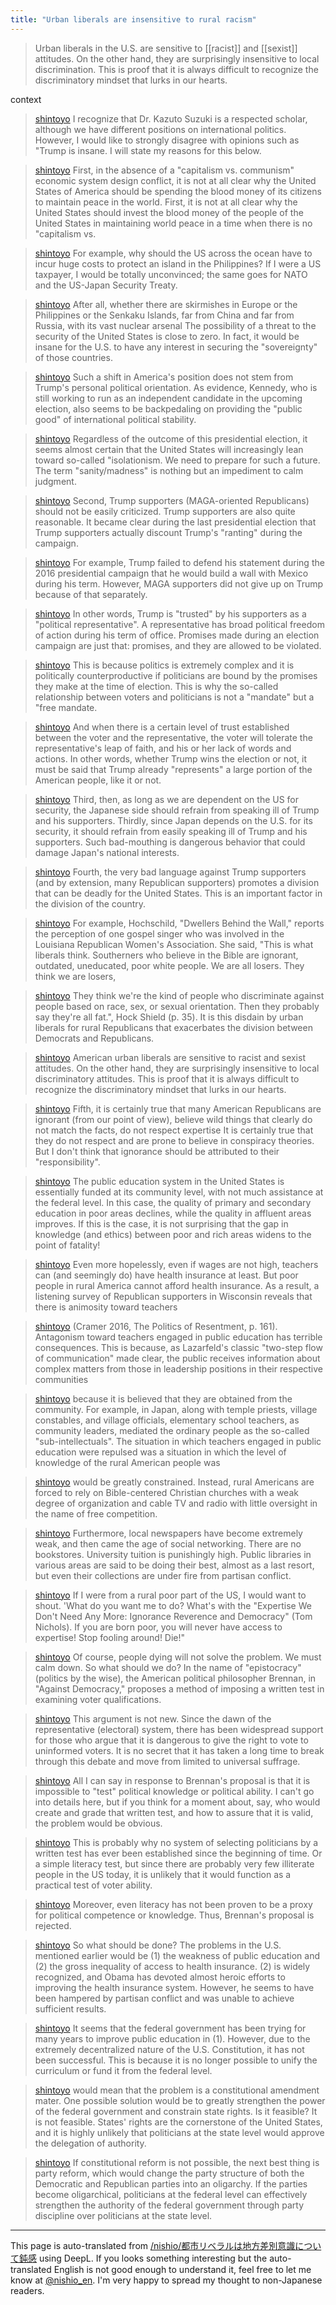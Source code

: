 ```yaml
---
title: "Urban liberals are insensitive to rural racism"
---
```


> Urban liberals in the U.S. are sensitive to [[racist]] and [[sexist]] attitudes. On the other hand, they are surprisingly insensitive to local discrimination. This is proof that it is always difficult to recognize the discriminatory mindset that lurks in our hearts.


context
> [shintoyo](https://twitter.com/shintoyo/status/1757256426643451932) I recognize that Dr. Kazuto Suzuki is a respected scholar, although we have different positions on international politics. However, I would like to strongly disagree with opinions such as "Trump is insane. I will state my reasons for this below.

> [shintoyo](https://twitter.com/shintoyo/status/1757257027196456989) First, in the absence of a "capitalism vs. communism" economic system design conflict, it is not at all clear why the United States of America should be spending the blood money of its citizens to maintain peace in the world. First, it is not at all clear why the United States should invest the blood money of the people of the United States in maintaining world peace in a time when there is no "capitalism vs.

> [shintoyo](https://twitter.com/shintoyo/status/1757257522426363965) For example, why should the US across the ocean have to incur huge costs to protect an island in the Philippines? If I were a US taxpayer, I would be totally unconvinced; the same goes for NATO and the US-Japan Security Treaty.

> [shintoyo](https://twitter.com/shintoyo/status/1757258228713541944) After all, whether there are skirmishes in Europe or the Philippines or the Senkaku Islands, far from China and far from Russia, with its vast nuclear arsenal The possibility of a threat to the security of the United States is close to zero. In fact, it would be insane for the U.S. to have any interest in securing the "sovereignty" of those countries.

> [shintoyo](https://twitter.com/shintoyo/status/1757259648930050495) Such a shift in America's position does not stem from Trump's personal political orientation. As evidence, Kennedy, who is still working to run as an independent candidate in the upcoming election, also seems to be backpedaling on providing the "public good" of international political stability.

> [shintoyo](https://twitter.com/shintoyo/status/1757260172798611946) Regardless of the outcome of this presidential election, it seems almost certain that the United States will increasingly lean toward so-called "isolationism. We need to prepare for such a future. The term "sanity/madness" is nothing but an impediment to calm judgment.

> [shintoyo](https://twitter.com/shintoyo/status/1757260780582666375) Second, Trump supporters (MAGA-oriented Republicans) should not be easily criticized. Trump supporters are also quite reasonable. It became clear during the last presidential election that Trump supporters actually discount Trump's "ranting" during the campaign.

> [shintoyo](https://twitter.com/shintoyo/status/1757261243130478829) For example, Trump failed to defend his statement during the 2016 presidential campaign that he would build a wall with Mexico during his term. However, MAGA supporters did not give up on Trump because of that separately.

> [shintoyo](https://twitter.com/shintoyo/status/1757261627815321841) In other words, Trump is "trusted" by his supporters as a "political representative". A representative has broad political freedom of action during his term of office. Promises made during an election campaign are just that: promises, and they are allowed to be violated.

> [shintoyo](https://twitter.com/shintoyo/status/1757262085032182240) This is because politics is extremely complex and it is politically counterproductive if politicians are bound by the promises they make at the time of election. This is why the so-called relationship between voters and politicians is not a "mandate" but a "free mandate.

> [shintoyo](https://twitter.com/shintoyo/status/1757262596217196830) And when there is a certain level of trust established between the voter and the representative, the voter will tolerate the representative's leap of faith, and his or her lack of words and actions. In other words, whether Trump wins the election or not, it must be said that Trump already "represents" a large portion of the American people, like it or not.

> [shintoyo](https://twitter.com/shintoyo/status/1757262979299754078) Third, then, as long as we are dependent on the US for security, the Japanese side should refrain from speaking ill of Trump and his supporters. Thirdly, since Japan depends on the U.S. for its security, it should refrain from easily speaking ill of Trump and his supporters. Such bad-mouthing is dangerous behavior that could damage Japan's national interests.

> [shintoyo](https://twitter.com/shintoyo/status/1757263488085639450) Fourth, the very bad language against Trump supporters (and by extension, many Republican supporters) promotes a division that can be deadly for the United States. This is an important factor in the division of the country.

> [shintoyo](https://twitter.com/shintoyo/status/1757264390607536267) For example, Hochschild, "Dwellers Behind the Wall," reports the perception of one gospel singer who was involved in the Louisiana Republican Women's Association. She said, "This is what liberals think. Southerners who believe in the Bible are ignorant, outdated, uneducated, poor white people. We are all losers. They think we are losers,

> [shintoyo](https://twitter.com/shintoyo/status/1757264878824476940) They think we're the kind of people who discriminate against people based on race, sex, or sexual orientation. Then they probably say they're all fat.", Hock Shield (p. 35). It is this disdain by urban liberals for rural Republicans that exacerbates the division between Democrats and Republicans.

> [shintoyo](https://twitter.com/shintoyo/status/1757265543198114069) American urban liberals are sensitive to racist and sexist attitudes. On the other hand, they are surprisingly insensitive to local discriminatory attitudes. This is proof that it is always difficult to recognize the discriminatory mindset that lurks in our hearts.

> [shintoyo](https://twitter.com/shintoyo/status/1757266568667631732) Fifth, it is certainly true that many American Republicans are ignorant (from our point of view), believe wild things that clearly do not match the facts, do not respect expertise It is certainly true that they do not respect and are prone to believe in conspiracy theories. But I don't think that ignorance should be attributed to their "responsibility".

> [shintoyo](https://twitter.com/shintoyo/status/1757267656238117347) The public education system in the United States is essentially funded at its community level, with not much assistance at the federal level. In this case, the quality of primary and secondary education in poor areas declines, while the quality in affluent areas improves. If this is the case, it is not surprising that the gap in knowledge (and ethics) between poor and rich areas widens to the point of fatality!

> [shintoyo](https://twitter.com/shintoyo/status/1757268834321670169) Even more hopelessly, even if wages are not high, teachers can (and seemingly do) have health insurance at least. But poor people in rural America cannot afford health insurance. As a result, a listening survey of Republican supporters in Wisconsin reveals that there is animosity toward teachers

> [shintoyo](https://twitter.com/shintoyo/status/1757271566428307521) (Cramer 2016, The Politics of Resentment, p. 161). Antagonism toward teachers engaged in public education has terrible consequences. This is because, as Lazarfeld's classic "two-step flow of communication" made clear, the public receives information about complex matters from those in leadership positions in their respective communities

> [shintoyo](https://twitter.com/shintoyo/status/1757272676874452999) because it is believed that they are obtained from the community. For example, in Japan, along with temple priests, village constables, and village officials, elementary school teachers, as community leaders, mediated the ordinary people as the so-called "sub-intellectuals". The situation in which teachers engaged in public education were repulsed was a situation in which the level of knowledge of the rural American people was

> [shintoyo](https://twitter.com/shintoyo/status/1757273200650789177) would be greatly constrained. Instead, rural Americans are forced to rely on Bible-centered Christian churches with a weak degree of organization and cable TV and radio with little oversight in the name of free competition.

> [shintoyo](https://twitter.com/shintoyo/status/1757273950248440172) Furthermore, local newspapers have become extremely weak, and then came the age of social networking. There are no bookstores. University tuition is punishingly high. Public libraries in various areas are said to be doing their best, almost as a last resort, but even their collections are under fire from partisan conflict.

> [shintoyo](https://twitter.com/shintoyo/status/1757274635299852743) If I were from a rural poor part of the US, I would want to shout. 'What do you want me to do? What's with the "Expertise We Don't Need Any More: Ignorance Reverence and Democracy" (Tom Nichols). If you are born poor, you will never have access to expertise! Stop fooling around! Die!"

> [shintoyo](https://twitter.com/shintoyo/status/1757305538973765714) Of course, people dying will not solve the problem. We must calm down. So what should we do? In the name of "epistocracy" (politics by the wise), the American political philosopher Brennan, in "Against Democracy," proposes a method of imposing a written test in examining voter qualifications.

> [shintoyo](https://twitter.com/shintoyo/status/1757306241985249404) This argument is not new. Since the dawn of the representative (electoral) system, there has been widespread support for those who argue that it is dangerous to give the right to vote to uninformed voters. It is no secret that it has taken a long time to break through this debate and move from limited to universal suffrage.

> [shintoyo](https://twitter.com/shintoyo/status/1757306774745714794) All I can say in response to Brennan's proposal is that it is impossible to "test" political knowledge or political ability. I can't go into details here, but if you think for a moment about, say, who would create and grade that written test, and how to assure that it is valid, the problem would be obvious.

> [shintoyo](https://twitter.com/shintoyo/status/1757307398094754116) This is probably why no system of selecting politicians by a written test has ever been established since the beginning of time. Or a simple literacy test, but since there are probably very few illiterate people in the US today, it is unlikely that it would function as a practical test of voter ability.

> [shintoyo](https://twitter.com/shintoyo/status/1757307686960709633) Moreover, even literacy has not been proven to be a proxy for political competence or knowledge. Thus, Brennan's proposal is rejected.

> [shintoyo](https://twitter.com/shintoyo/status/1757308614438703605) So what should be done? The problems in the U.S. mentioned earlier would be (1) the weakness of public education and (2) the gross inequality of access to health insurance. (2) is widely recognized, and Obama has devoted almost heroic efforts to improving the health insurance system. However, he seems to have been hampered by partisan conflict and was unable to achieve sufficient results.

> [shintoyo](https://twitter.com/shintoyo/status/1757309187363848530) It seems that the federal government has been trying for many years to improve public education in (1). However, due to the extremely decentralized nature of the U.S. Constitution, it has not been successful. This is because it is no longer possible to unify the curriculum or fund it from the federal level.

> [shintoyo](https://twitter.com/shintoyo/status/1757310519311302843) would mean that the problem is a constitutional amendment mater. One possible solution would be to greatly strengthen the power of the federal government and constrain state rights. Is it feasible? It is not feasible. States' rights are the cornerstone of the United States, and it is highly unlikely that politicians at the state level would approve the delegation of authority.

> [shintoyo](https://twitter.com/shintoyo/status/1757310958404514151) If constitutional reform is not possible, the next best thing is party reform, which would change the party structure of both the Democratic and Republican parties into an oligarchy. If the parties become oligarchical, politicians at the federal level can effectively strengthen the authority of the federal government through party discipline over politicians at the state level.

---
This page is auto-translated from [/nishio/都市リベラルは地方差別意識について鈍感](https://scrapbox.io/nishio/都市リベラルは地方差別意識について鈍感) using DeepL. If you looks something interesting but the auto-translated English is not good enough to understand it, feel free to let me know at [@nishio_en](https://twitter.com/nishio_en). I'm very happy to spread my thought to non-Japanese readers.